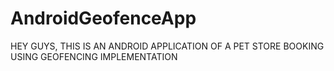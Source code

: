 # AndroidGeofenceApp
HEY GUYS,
THIS IS AN ANDROID APPLICATION OF A PET STORE BOOKING USING GEOFENCING IMPLEMENTATION
